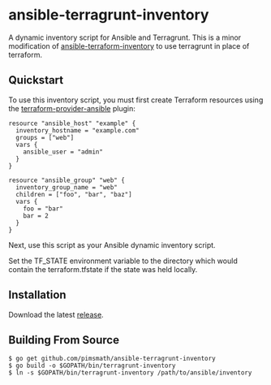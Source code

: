 ansible-terragrunt-inventory
===========================

A dynamic inventory script for Ansible and Terragrunt. This is a minor
modification of
[ansible-terraform-inventory](https://github.com/jtopjian/ansible-terraform-inventory)
to use terragrunt in place of terraform.

Quickstart
----------

To use this inventory script, you must first create Terraform resources
using the [terraform-provider-ansible](https://github.com/nbering/terraform-provider-ansible)
plugin:

```hcl
resource "ansible_host" "example" {
  inventory_hostname = "example.com"
  groups = ["web"]
  vars {
    ansible_user = "admin"
  }
}

resource "ansible_group" "web" {
  inventory_group_name = "web"
  children = ["foo", "bar", "baz"]
  vars {
    foo = "bar"
    bar = 2
  }
}
```

Next, use this script as your Ansible dynamic inventory script.

Set the TF_STATE environment variable to the directory which would
contain the terraform.tfstate if the state was held locally.

Installation
------------

Download the latest [release](https://github.com/pimsmath/ansible-terragrunt-inventory/releases).

Building From Source
--------------------

```shell
$ go get github.com/pimsmath/ansible-terragrunt-inventory
$ go build -o $GOPATH/bin/terragrunt-inventory
$ ln -s $GOPATH/bin/terragrunt-inventory /path/to/ansible/inventory
```
